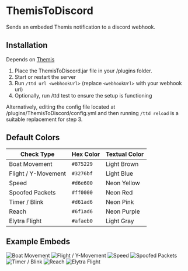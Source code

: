 # ThemisToDiscord

Sends an embeded Themis notification to a discord webhook.

## Installation

Depends on [Themis](https://www.spigotmc.org/resources/themis-anti-cheat-1-17-1-20-bedrock-support-paper-compatibility-free-optimized.90766/)
1. Place the ThemisToDiscord.jar file in your /plugins folder.
2. Start or restart the server
3. Run `/ttd url <webhookUrl>` (replace `<webhookUrl>` with your webhook url)
4. Optionally, run /ttd test to ensure the setup is functioning

Alternatively, editing the config file located at /plugins/ThemisToDiscord/config.yml and then running `/ttd reload` is a suitable replacement for step 3.

## Default Colors

| Check Type | Hex Color | Textual Color |
| --- | --- | --- |
| Boat Movement       | `#875229`  | Light Brown |
| Flight / Y-Movement | `#3276bf`  | Light Blue  |
| Speed               | `#d6e600`  | Neon Yellow |
| Spoofed Packets     | `#ff0000`  | Neon Red    |
| Timer / Blink       | `#d61ad6`  | Neon Pink   |
| Reach               | `#6f1ad6`  | Neon Purple |
| Elytra Flight       | `#afaeb0`  | Light Gray  |

## Example Embeds

![Boat Movement](https://github.com/EarthCow/ThemisToDiscord/assets/56940983/cb271d23-cfa3-450c-b28c-a21c2b5ac694)
![Flight / Y-Movement](https://github.com/EarthCow/ThemisToDiscord/assets/56940983/6a527f65-322c-4c78-b037-110d85213a3a)
![Speed](https://github.com/EarthCow/ThemisToDiscord/assets/56940983/8695670a-098e-4ce3-8acc-a311c71442cf)
![Spoofed Packets](https://github.com/EarthCow/ThemisToDiscord/assets/56940983/be952458-7953-4a3b-82dd-91c37855d2fb)
![Timer / Blink](https://github.com/EarthCow/ThemisToDiscord/assets/56940983/f160ec26-7b59-460f-ba85-af36d49a5207)
![Reach](https://github.com/EarthCow/ThemisToDiscord/assets/56940983/bc7a5f36-b7fc-42a3-bc96-b8606f8d5862)
![Elytra Flight](https://github.com/EarthCow/ThemisToDiscord/assets/56940983/1ac7d2f5-a4ba-4cfb-8956-082489e90e83)
